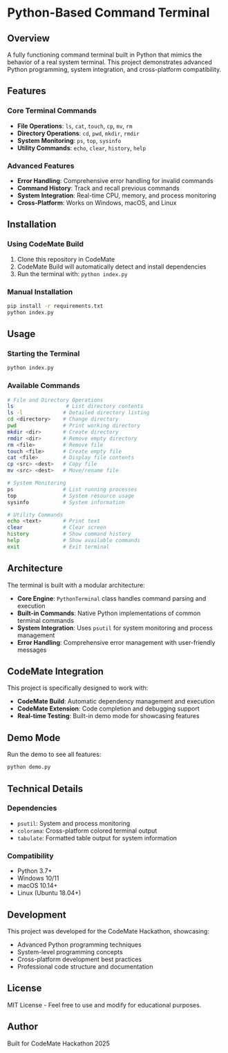 # Python-Based Command Terminal

## Overview
A fully functioning command terminal built in Python that mimics the behavior of a real system terminal. This project demonstrates advanced Python programming, system integration, and cross-platform compatibility.

## Features

### Core Terminal Commands
- **File Operations**: `ls`, `cat`, `touch`, `cp`, `mv`, `rm`
- **Directory Operations**: `cd`, `pwd`, `mkdir`, `rmdir`
- **System Monitoring**: `ps`, `top`, `sysinfo`
- **Utility Commands**: `echo`, `clear`, `history`, `help`

### Advanced Features
- **Error Handling**: Comprehensive error handling for invalid commands
- **Command History**: Track and recall previous commands
- **System Integration**: Real-time CPU, memory, and process monitoring
- **Cross-Platform**: Works on Windows, macOS, and Linux

## Installation

### Using CodeMate Build
1. Clone this repository in CodeMate
2. CodeMate Build will automatically detect and install dependencies
3. Run the terminal with: `python index.py`

### Manual Installation
```bash
pip install -r requirements.txt
python index.py
```

## Usage

### Starting the Terminal
```bash
python index.py
```

### Available Commands
```bash
# File and Directory Operations
ls                 # List directory contents
ls -l             # Detailed directory listing
cd <directory>    # Change directory
pwd               # Print working directory
mkdir <dir>       # Create directory
rmdir <dir>       # Remove empty directory
rm <file>         # Remove file
touch <file>      # Create empty file
cat <file>        # Display file contents
cp <src> <dest>   # Copy file
mv <src> <dest>   # Move/rename file

# System Monitoring
ps                # List running processes
top               # System resource usage
sysinfo           # System information

# Utility Commands
echo <text>       # Print text
clear             # Clear screen
history           # Show command history
help              # Show available commands
exit              # Exit terminal
```

## Architecture

The terminal is built with a modular architecture:
- **Core Engine**: `PythonTerminal` class handles command parsing and execution
- **Built-in Commands**: Native Python implementations of common terminal commands
- **System Integration**: Uses `psutil` for system monitoring and process management
- **Error Handling**: Comprehensive error management with user-friendly messages

## CodeMate Integration

This project is specifically designed to work with:
- **CodeMate Build**: Automatic dependency management and execution
- **CodeMate Extension**: Code completion and debugging support
- **Real-time Testing**: Built-in demo mode for showcasing features

## Demo Mode

Run the demo to see all features:
```bash
python demo.py
```

## Technical Details

### Dependencies
- `psutil`: System and process monitoring
- `colorama`: Cross-platform colored terminal output
- `tabulate`: Formatted table output for system information

### Compatibility
- Python 3.7+
- Windows 10/11
- macOS 10.14+
- Linux (Ubuntu 18.04+)

## Development

This project was developed for the CodeMate Hackathon, showcasing:
- Advanced Python programming techniques
- System-level programming concepts
- Cross-platform development best practices
- Professional code structure and documentation

## License

MIT License - Feel free to use and modify for educational purposes.

## Author

Built for CodeMate Hackathon 2025